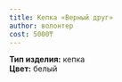 ```yaml
---
title: Кепка «Верный друг»
author: волонтер
cost: 5000₸
---
```

**Тип изделия:** кепка  
**Цвет:** белый  